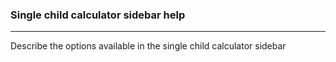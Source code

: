 ### Single child calculator sidebar help

***

Describe the options available in the single child calculator sidebar


